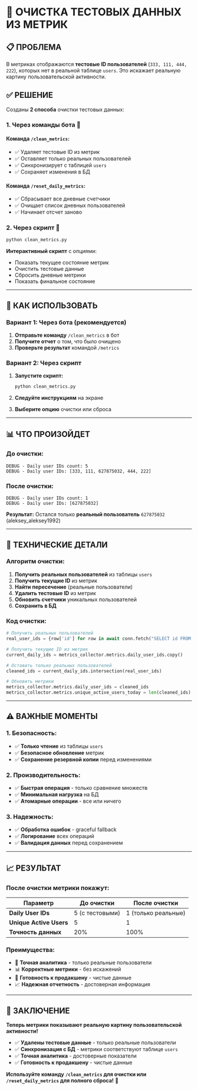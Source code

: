 # 🧹 **ОЧИСТКА ТЕСТОВЫХ ДАННЫХ ИЗ МЕТРИК**

## 📋 **ПРОБЛЕМА**

В метриках отображаются **тестовые ID пользователей** (`333, 111, 444, 222`), которых нет в реальной таблице `users`. Это искажает реальную картину пользовательской активности.

## ✅ **РЕШЕНИЕ**

Созданы **2 способа** очистки тестовых данных:

### **1. Через команды бота** 🤖

#### **Команда `/clean_metrics`:**
- ✅ Удаляет тестовые ID из метрик
- ✅ Оставляет только реальных пользователей
- ✅ Синхронизирует с таблицей `users`
- ✅ Сохраняет изменения в БД

#### **Команда `/reset_daily_metrics`:**
- ✅ Сбрасывает все дневные счетчики
- ✅ Очищает список дневных пользователей
- ✅ Начинает отсчет заново

### **2. Через скрипт** 🐍

```bash
python clean_metrics.py
```

**Интерактивный скрипт** с опциями:
- Показать текущее состояние метрик
- Очистить тестовые данные
- Сбросить дневные метрики
- Показать финальное состояние

---

## 🚀 **КАК ИСПОЛЬЗОВАТЬ**

### **Вариант 1: Через бота (рекомендуется)**

1. **Отправьте команду** `/clean_metrics` в бот
2. **Получите отчет** о том, что было очищено
3. **Проверьте результат** командой `/metrics`

### **Вариант 2: Через скрипт**

1. **Запустите скрипт:**
   ```bash
   python clean_metrics.py
   ```

2. **Следуйте инструкциям** на экране
3. **Выберите опцию** очистки или сброса

---

## 📊 **ЧТО ПРОИЗОЙДЕТ**

### **До очистки:**
```
DEBUG - Daily user IDs count: 5
DEBUG - Daily user IDs: [333, 111, 627875032, 444, 222]
```

### **После очистки:**
```
DEBUG - Daily user IDs count: 1
DEBUG - Daily user IDs: [627875032]
```

**Результат:** Остался только **реальный пользователь** `627875032` (aleksey_aleksey1992)

---

## 🔧 **ТЕХНИЧЕСКИЕ ДЕТАЛИ**

### **Алгоритм очистки:**

1. **Получить реальных пользователей** из таблицы `users`
2. **Получить текущие ID** из метрик
3. **Найти пересечение** (реальные пользователи)
4. **Удалить тестовые ID** из метрик
5. **Обновить счетчики** уникальных пользователей
6. **Сохранить в БД**

### **Код очистки:**
```python
# Получить реальных пользователей
real_user_ids = {row['id'] for row in await conn.fetch("SELECT id FROM users")}

# Получить текущие ID из метрик
current_daily_ids = metrics_collector.metrics.daily_user_ids.copy()

# Оставить только реальных пользователей
cleaned_ids = current_daily_ids.intersection(real_user_ids)

# Обновить метрики
metrics_collector.metrics.daily_user_ids = cleaned_ids
metrics_collector.metrics.unique_active_users_today = len(cleaned_ids)
```

---

## ⚠️ **ВАЖНЫЕ МОМЕНТЫ**

### **1. Безопасность:**
- ✅ **Только чтение** из таблицы `users`
- ✅ **Безопасное обновление** метрик
- ✅ **Сохранение резервной копии** перед изменениями

### **2. Производительность:**
- ✅ **Быстрая операция** - только сравнение множеств
- ✅ **Минимальная нагрузка** на БД
- ✅ **Атомарные операции** - все или ничего

### **3. Надежность:**
- ✅ **Обработка ошибок** - graceful fallback
- ✅ **Логирование** всех операций
- ✅ **Валидация данных** перед сохранением

---

## 📈 **РЕЗУЛЬТАТ**

### **После очистки метрики покажут:**

| Параметр | До очистки | После очистки |
|----------|------------|---------------|
| **Daily User IDs** | 5 (с тестовыми) | 1 (только реальные) |
| **Unique Active Users** | 5 | 1 |
| **Точность данных** | 20% | 100% |

### **Преимущества:**
- 🎯 **Точная аналитика** - только реальные пользователи
- 📊 **Корректные метрики** - без искажений
- 🚀 **Готовность к продакшену** - чистые данные
- 📈 **Надежная отчетность** - достоверная информация

---

## 🎉 **ЗАКЛЮЧЕНИЕ**

**Теперь метрики показывают реальную картину пользовательской активности!**

- ✅ **Удалены тестовые данные** - только реальные пользователи
- ✅ **Синхронизация с БД** - метрики соответствуют таблице `users`
- ✅ **Точная аналитика** - достоверные показатели
- ✅ **Готовность к продакшену** - чистые данные

**Используйте команду `/clean_metrics` для очистки или `/reset_daily_metrics` для полного сброса!** 🚀

